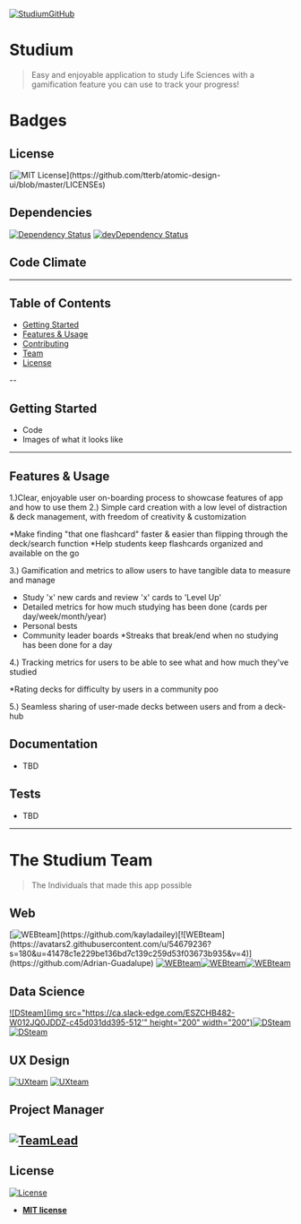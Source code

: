 <a href="https://imgbb.com/"><img src="https://i.ibb.co/t3dGfPL/circle-cropped.png" alt="StudiumGitHub"><a>

# Studium 

>Easy and enjoyable application to study Life Sciences with a gamification feature you can use to track your progress!

# Badges

## License
[![MIT License](https://img.shields.io/apm/l/atomic-design-ui.svg?)](https://github.com/tterb/atomic-design-ui/blob/master/LICENSEs)


## Dependencies
 
[![Dependency Status](https://david-dm.org/kayladailey/Studium-FE.svg)](https://david-dm.org/kayladaileyStudium-FE) [![devDependency Status](https://david-dm.org/kayladaileyStudium-FE/dev-status.svg)](https://david-dm.org/yourGitHubName/YourRepoName?type=dev)

## Code Climate



---

## Table of Contents
- [Getting Started](#gettingstarted)
- [Features & Usage](#features)
- [Contributing](#contributing)
- [Team](#team)
- [License](#license)


--

## Getting Started

- Code
- Images of what it looks like

---

## Features & Usage

1.)Clear, enjoyable user on-boarding process to showcase features of app and how to use them 
2.) Simple card creation with a low level of distraction & deck management, with freedom of creativity & customization

*Make finding "that one flashcard" faster & easier than flipping through the deck/search function
*Help students keep flashcards organized and available on the go

3.)  Gamification and metrics to allow users to have tangible data to measure and manage

* Study 'x' new cards and review 'x' cards to 'Level Up'
* Detailed metrics for how much studying has been done (cards per day/week/month/year)
* Personal bests
* Community leader boards
*Streaks that break/end when no studying has been done for a day

4.) Tracking metrics for users to be able to see what and how much they've studied

*Rating decks for difficulty by users in a community poo

5.) Seamless sharing of user-made decks between users and from a deck-hub

## Documentation
- TBD

## Tests 
- TBD
---

# The Studium Team

>  The Individuals that made this app possible

## Web 

 [![WEBteam](https://avatars2.githubusercontent.com/u/49841571?s=180&u=0d8cd25cab84255c5b5d699083f828cd3785a04f&v=4?)](https://github.com/kayladailey)[![WEBteam](https://avatars2.githubusercontent.com/u/54679236?s=180&u=41478c1e229be136bd7c139c259d53f03673b935&v=4)](https://github.com/Adrian-Guadalupe) [![WEBteam](https://avatars0.githubusercontent.com/u/22096240?s=180&u=d3c4d61115a40d5c34d01c9b381a80a3778ed46c&v=4)](https://github.com/sicklesium)[![WEBteam](https://avatars2.githubusercontent.com/u/52601501?s=180&u=2e69a5cbb6093b9eb4cbe45d8ffea013a93ca147&v=4)](https://github.com/emster7013)[![WEBteam](https://avatars1.githubusercontent.com/u/24613193?s=180&u=59264acdf4bd76e4d9d143893ef4c5592c9d2321&v=4)](https://github.com/juniordugue)  

## Data Science
[![DSteam](img src="https://ca.slack-edge.com/ESZCHB482-W012JQ0JDDZ-c45d031dd395-512'" height="200" width="200")](https://github.com/b-whitman)[![DSteam](https://avatars0.githubusercontent.com/u/53185634?s=200&v=4)](https://github.com/dunkelweizen) [![DSteam](https://avatars0.githubusercontent.com/u/18502421?s=200&u=0968b250d7df526da558e489c8b6a3bcca492a0b&v=4)](https://github.com/ameralhomdy) 


## UX Design
[![UXteam](Regina)](https://github.com) [![UXteam](Chad)](https://github.com)


## Project Manager

 [![TeamLead](https://avatars0.githubusercontent.com/u/53539912?s=200&u=2f676643c6a84e8feb7608a375c3c5ca3217e99f&v=4)](https://github.com/AnthonyLopez1120) 
---


## License

[![License](http://img.shields.io/:license-mit-blue.svg?style=flat-square)](http://badges.mit-license.org)

- **[MIT license](http://opensource.org/licenses/mit-license.php)**